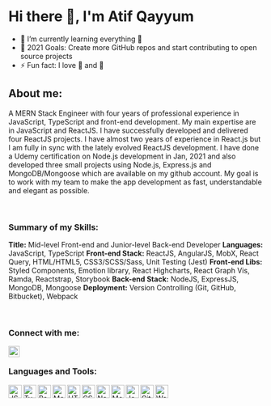 # Hi there 👋, I'm Atif Qayyum

- 🌱 I’m currently learning everything 🤣
- 🥅 2021 Goals: Create more GitHub repos and start contributing to open source projects
- ⚡ Fun fact: I love 🏀 and 🏓

## About me:

A MERN Stack Engineer with four years of professional experience in JavaScript, TypeScript and front-end development. My main expertise are in JavaScript and ReactJS. I have successfully developed and delivered four ReactJS projects. I have almost two years of experience in React.js but I am fully in sync with the lately evolved ReactJS development. I have done a Udemy certification on Node.js development in Jan, 2021 and also developed three small projects using Node.js, Express.js and MongoDB/Mongoose which are available on my github account. My goal is to work with my team to make the app development as fast, understandable and elegant as possible.

<br />

### Summary of my Skills:

**Title:** 				    Mid-level Front-end and Junior-level Back-end Developer
**Languages:**			  JavaScript, TypeScript
**Front-end Stack:**	ReactJS, AngularJS, MobX, React Query, HTML/HTML5, CSS3/SCSS/Sass, Unit Testing (Jest)
**Front-end Libs:**		Styled Components, Emotion library, React Highcharts, React Graph Vis, Ramda, Reactstrap, Storybook
**Back-end Stack:**		NodeJS, ExpressJS, MongoDB, Mongoose
**Deployment:**		    Version Controlling (Git, GitHub, Bitbucket), Webpack

<br />

### Connect with me:

[<img align="left" alt="LinkedIn" width="22px" src="https://upload.wikimedia.org/wikipedia/commons/thumb/c/ca/LinkedIn_logo_initials.png/600px-LinkedIn_logo_initials.png" />][linkedin]

<br />

### Languages and Tools:

<img align="left" alt="JS" width="26px" height="26px" src="https://upload.wikimedia.org/wikipedia/commons/thumb/9/99/Unofficial_JavaScript_logo_2.svg/131px-Unofficial_JavaScript_logo_2.svg.png" />
<img align="left" alt="TypeScript" width="26px" height="26px" src="https://upload.wikimedia.org/wikipedia/commons/thumb/4/4c/Typescript_logo_2020.svg/1200px-Typescript_logo_2020.svg.png" />
<img align="left" alt="ReactJS" width="26px" height="26px" src="https://upload.wikimedia.org/wikipedia/commons/thumb/a/a7/React-icon.svg/1200px-React-icon.svg.png" />
<img align="left" alt="MobX" width="26px" height="26px" src="https://mobx.js.org/img/mobx.png" />
<img align="left" alt="HTML5" width="26px" height="26px" src="https://upload.wikimedia.org/wikipedia/commons/thumb/6/61/HTML5_logo_and_wordmark.svg/1200px-HTML5_logo_and_wordmark.svg.png" />
<img align="left" alt="CSS" width="26px" height="26px" src="https://upload.wikimedia.org/wikipedia/commons/thumb/d/d5/CSS3_logo_and_wordmark.svg/1200px-CSS3_logo_and_wordmark.svg.png" />
<img align="left" alt="NodeJS" width="26px" height="26px" src="https://d2eip9sf3oo6c2.cloudfront.net/tags/images/000/000/256/full/nodejslogo.png" />
<img align="left" alt="MongoDB" width="26px" height="26px" src="https://miro.medium.com/max/640/1*-ivYkzeuYJedPKdEdfnNlg.png" />
<img align="left" alt="Jest" width="26px" height="26px" src="https://jestjs.io/img/opengraph.png" />
<img align="left" alt="Git" width="26px" height="26px" src="https://git-scm.com/images/logos/logomark-orange@2x.png" />
<img align="left" alt="Webpack" width="26px" height="26px" src="https://cdn.auth0.com/blog/webpack/logo.png" />

[linkedin]: https://www.linkedin.com/in/aqarain

